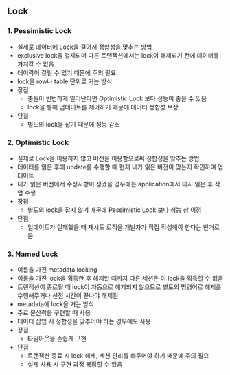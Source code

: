 ## Lock

### 1. Pessimistic Lock
- 실제로 데이터에 Lock을 걸어서 정합성을 맞추는 방법
- exclusive lock을 걸제되며 다른 트랜잭션에서는 lock이 해제되기 전에 데이터를 가져갈 수 없음
- 데이락이 걸릴 수 있기 때문에 주의 필요
- lock을 row나 table 단위로 거는 방식
- 장점
  - 충돌이 빈번하게 일어난다면 Optimistic Lock 보다 성능이 좋을 수 있음
  - lock을 통해 업데이트를 제어하기 때문에 데이터 정합성 보장
- 단점
  - 별도의 lock을 잡기 때문에 성능 감소

### 2. Optimistic Lock
- 실제로 Lock을 이용하지 않고 버전을 이용함으로써 정합성을 맞추는 방법
- 데이터를 읽은 후에 update를 수행할 때 현재 내가 읽은 버전이 맞는지 확인하며 업데이트
- 내가 읽은 버전에서 수정사항이 생겼을 경우에는 application에서 다시 읽은 후 작업 수행
- 장점
  - 별도의 lock을 잡지 않기 때문에 Pessimistic Lock 보다 성능 상 이점
- 단점
  - 업데이트가 실패했을 때 재시도 로직을 개발자가 직접 작성해야 한다는 번거로움

### 3. Named Lock
- 이름을 가진 metadata locking
- 이름을 가진 lock을 획득한 후 해제할 때까지 다른 세션은 이 lock을 획득할 수 없음
- 트랜잭션이 종료될 때 lock이 자동으로 해제되지 않으므로 별도의 명령어로 해제를 수행해주거나 선점 시간이 끝나야 해제됨
- metadata에 lock을 거는 방식
- 주로 분산락을 구현할 때 사용
- 데이터 삽입 시 정합성을 맞추어야 하는 경우에도 사용
- 장점
  - 타임아웃을 손쉽게 구현
- 단점
  - 트랜잭션 종료 시 lock 해제, 세션 관리를 해주어야 하기 때문에 주의 필요
  - 실제 사용 시 구현 과정 복잡할 수 있음

